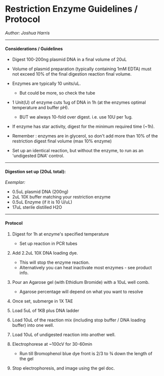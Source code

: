 # Restriction Enzyme Guidelines / Protocol

*Author: Joshua Harris*

------------------------------------------
#### Considerations / Guidelines

- Digest 100-200ng plasmid DNA in a final volume of 20uL

- Volume of plasmid preparation (typically containing 1mM EDTA) must not exceed 10% of the final digestion reaction final volume.

- Enzymes are typically 10 units/uL.
  - But could be more, so check the tube

- 1 Unit(U) of enzyme cuts 1ug of DNA in 1h (at the enzymes optimal temperature and buffer pH).
  - BUT we always 10-fold over digest.  i.e. use 10U per 1ug.

- If enzyme has star activity, digest for the minimum required time (~1h).

- Remember : enzymes are in glycerol, so don't add more than 10% of the restriction digest final volume (max 10% enzyme)

- Set up an identical reaction, but without the enzyme, to run as an 'undigested DNA' control.

-------------------------------------------------

#### Digestion set up (20uL total):  
*Exemplar:*

- 0.5uL plasmid DNA (200ng)
- 2uL 10X buffer matching your restriction enzyme
- 0.5uL Enzyme (if it is 10 U/uL)
- 17uL sterile distilled H2O

-------------------------------------------------

#### Protocol

1. Digest for 1h at enzyme's specified temperature
   - Set up reaction in PCR tubes


1. Add 2.2uL 10X DNA loading dye.  
   - This will stop the enzyme reaction.
   - Alternatively you can heat inactivate most enzymes - see product info.

1. Pour an Agarose gel (with Ethidium Bromide) with a 10uL well comb.
   - Agarose percentage will depend on what you want to resolve

1. Once set, submerge in 1X TAE

1. Load 5uL of 1KB plus DNA ladder

1. Load 10uL of the reaction mix (including stop buffer / DNA loading buffer) into one well.

1. Load 10uL of undigested reaction into another well.

1. Electrophorese at ~100cV for 30-60min
   - Run till Bromophenol blue dye front is 2/3 to ¾ down the length of the gel

1. Stop electrophoresis, and image using the gel doc.

